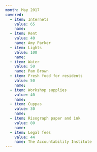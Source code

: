 ```yaml
---
month: May 2017
covered:
  - item: Internets
    value: 65
    name: 
  - item: Rent
    value: 40
    name: Amy Parker
  - item: Lights
    value: 100
    name: 
  - item: Water
    value: 50
    name: Pam Brown
  - item: Fresh food for residents
    value: 50
    name: 
  - item: Workshop supplies
    value: 40
    name: 
  - item: Cuppas
    value: 30
    name: 
  - item: Risograph paper and ink
    value: 80
    name:  
  - item: Legal fees
    value: 44
    name: The Accountability Institute
---
```


